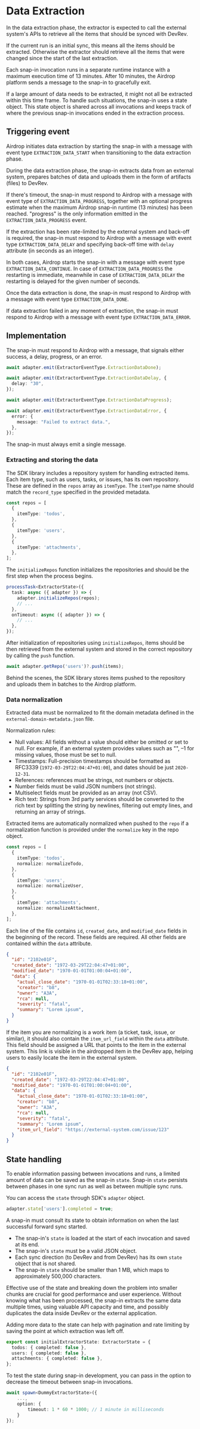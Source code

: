 # Data Extraction

In the data extraction phase, the extractor is expected to call the external system's APIs
to retrieve all the items that should be synced with DevRev.

If the current run is an initial sync, this means all the items should be extracted.
Otherwise the extractor should retrieve all the items that were changed since the start of the last extraction.

Each snap-in invocation runs in a separate runtime instance with a maximum execution time of 13 minutes. 
After 10 minutes, the Airdrop platform sends a message to the snap-in to gracefully exit.

If a large amount of data needs to be extracted, it might not all be extracted within this time frame. 
To handle such situations, the snap-in uses a state object. 
This state object is shared across all invocations and keeps track of where the previous snap-in invocations ended in the extraction process.

## Triggering event

Airdrop initiates data extraction by starting the snap-in with a message with event type
`EXTRACTION_DATA_START` when transitioning to the data extraction phase.

During the data extraction phase, the snap-in extracts data from an external system,
prepares batches of data and uploads them in the form of artifacts (files) to DevRev.

If there's timeout, the snap-in must respond to Airdrop with a message with event type of `EXTRACTION_DATA_PROGRESS`,
together with an optional progress estimate when the maximum Airdrop snap-in runtime (13 minutes) has been reached.
"progress" is the only information emitted in the `EXTRACTION_DATA_PROGRESS` event. 

If the extraction has been rate-limited by the external system and back-off is required, the snap-in
must respond to Airdrop with a message with event type `EXTRACTION_DATA_DELAY` and specifying
back-off time with `delay` attribute (in seconds as an integer).

In both cases, Airdrop starts the snap-in with a message with event type `EXTRACTION_DATA_CONTINUE`.
In case of `EXTRACTION_DATA_PROGRESS` the restarting is immediate,
meanwhile in case of `EXTRACTION_DATA_DELAY` the restarting is delayed for the given number of seconds.

Once the data extraction is done, the snap-in must respond to Airdrop with a message with event type `EXTRACTION_DATA_DONE`.

If data extraction failed in any moment of extraction, the snap-in must respond to Airdrop with a
message with event type `EXTRACTION_DATA_ERROR`.

## Implementation

The snap-in must respond to Airdrop with a message, that signals either success, a delay, progress, or an error.

```typescript
await adapter.emit(ExtractorEventType.ExtractionDataDone);
```

```typescript
await adapter.emit(ExtractorEventType.ExtractionDataDelay, {
  delay: "30",
});
```

```typescript
await adapter.emit(ExtractorEventType.ExtractionDataProgress);
```

```typescript
await adapter.emit(ExtractorEventType.ExtractionDataError, {
  error: {
    message: "Failed to extract data.",
  },
});
```

<Note>The snap-in must always emit a single message.</Note>

### Extracting and storing the data

The SDK library includes a repository system for handling extracted items.
Each item type, such as users, tasks, or issues, has its own repository. 
These are defined in the `repos` array as `itemType`. 
The `itemType` name should match the `record_type` specified in the provided metadata.

```typescript
const repos = [
  {
    itemType: 'todos',
  },
  {
    itemType: 'users',
  },
  {
    itemType: 'attachments',
  },
];
```

The `initializeRepos` function initializes the repositories and should be the first step when the process begins.

```typescript
processTask<ExtractorState>({
  task: async ({ adapter }) => {
    adapter.initializeRepos(repos);
    // ...
  },
  onTimeout: async ({ adapter }) => {
    // ...
  },
});
```

After initialization of repositories using `initializeRepos`,
items should be then retrieved from the external system and stored in the correct repository by calling the `push` function.

```typescript
await adapter.getRepo('users')?.push(items);
```

Behind the scenes, the SDK library stores items pushed to the repository and uploads them in batches to the Airdrop platform.

### Data normalization

Extracted data must be normalized to fit the domain metadata defined in the `external-domain-metadata.json` file. 

Normalization rules:

- Null values: All fields without a value should either be omitted or set to null.
  For example, if an external system provides values such as "", –1 for missing values,
  those must be set to null.
- Timestamps: Full-precision timestamps should be formatted as RFC3339 (`1972-03-29T22:04:47+01:00`),
  and dates should be just `2020-12-31`.
- References: references must be strings, not numbers or objects.
- Number fields must be valid JSON numbers (not strings).
- Multiselect fields must be provided as an array (not CSV).
- Rich text: Strings from 3rd party services should be converted to the rich text by splitting the string by newlines, filtering out empty lines, and returning an array of strings.

Extracted items are automatically normalized when pushed to the `repo` if a normalization function is provided under the `normalize` key in the repo object.

```typescript
const repos = [
  {
    itemType: 'todos',
    normalize: normalizeTodo,
  },
  {
    itemType: 'users',
    normalize: normalizeUser,
  },
  {
    itemType: 'attachments',
    normalize: normalizeAttachment,
  },
];
```

Each line of the file contains `id`, `created_date`, and `modified_date` fields
in the beginning of the record. These fields are required.
All other fields are contained within the `data` attribute.

```json {2-4}
{
  "id": "2102e01F",
  "created_date": "1972-03-29T22:04:47+01:00",
  "modified_date": "1970-01-01T01:00:04+01:00",
  "data": {
    "actual_close_date": "1970-01-01T02:33:18+01:00",
    "creator": "b8",
    "owner": "A3A",
    "rca": null,
    "severity": "fatal",
    "summary": "Lorem ipsum",
  }
}
```

If the item you are normalizing is a work item (a ticket, task, issue, or similar),
it should also contain the `item_url_field` within the `data` attribute. 
This field should be assigned a URL that points to the item in the external system.
This link is visible in the airdropped item in the DevRev app, 
helping users to easily locate the item in the external system.

```json {12}
{
  "id": "2102e01F",
  "created_date": "1972-03-29T22:04:47+01:00",
  "modified_date": "1970-01-01T01:00:04+01:00",
  "data": {
    "actual_close_date": "1970-01-01T02:33:18+01:00",
    "creator": "b8",
    "owner": "A3A",
    "rca": null,
    "severity": "fatal",
    "summary": "Lorem ipsum",
    "item_url_field": "https://external-system.com/issue/123"
  }
}
```

## State handling

To enable information passing between invocations and runs, a limited amount of data can be saved as the snap-in `state`. 
Snap-in `state` persists between phases in one sync run as well as between multiple sync runs.

You can access the `state` through SDK's `adapter` object.

```typescript
adapter.state['users'].completed = true;
```

A snap-in must consult its state to obtain information on when the last successful forward sync started.

- The snap-in's `state` is loaded at the start of each invocation and saved at its end.
- The snap-in's `state` must be a valid JSON object.
- Each sync direction (to DevRev and from DevRev) has its own `state` object that is not shared.
- The snap-in `state` should be smaller than 1 MB, which maps to approximately 500,000 characters.

Effective use of the state and breaking down the problem into smaller chunks are crucial for good performance and user experience. Without knowing what has been processed, the snap-in extracts the same data multiple times, using valuable API capacity and time, and possibly duplicates the data inside DevRev or the external application.

Adding more data to the state can help with pagination and rate limiting by saving the point at which extraction was left off.

```typescript
export const initialExtractorState: ExtractorState = {
  todos: { completed: false },
  users: { completed: false },
  attachments: { completed: false },
};
```

To test the state during snap-in development, you can pass in the option to decrease the timeout between snap-in invocations.

```typescript
await spawn<DummyExtractorState>({
    ...,
    option: {
        timeout: 1 * 60 * 1000; // 1 minute in milliseconds
    }
});
```
